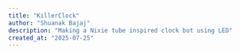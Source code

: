 ```yaml
---
title: "KillerClock"
author: "Shuanak Bajaj"
description: "Making a Nixie tube inspired clock but using LED"
created_at: "2025-07-25"
---
```

